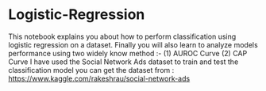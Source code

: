 # Logistic-Regression
This notebook explains you about how to perform classification using logistic regression on a dataset. Finally you will also learn to analyze models performance using two widely know method :- (1) AUROC Curve (2) CAP Curve 
I have used the Social Network Ads dataset to train and test the classification model
you can get the dataset from : https://www.kaggle.com/rakeshrau/social-network-ads

